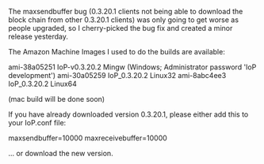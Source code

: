 The maxsendbuffer bug (0.3.20.1 clients not being able to download the block chain from other 0.3.20.1 clients) was only going to get
worse as people upgraded, so I cherry-picked the bug fix and created a minor release yesterday.

The Amazon Machine Images I used to do the builds are available:

  ami-38a05251   IoP-v0.3.20.2 Mingw    (Windows; Administrator password 'IoP development')
  ami-30a05259   IoP_0.3.20.2 Linux32
  ami-8abc4ee3   IoP_0.3.20.2 Linux64

(mac build will be done soon)

If you have already downloaded version 0.3.20.1, please either add this to your IoP.conf file:

  maxsendbuffer=10000
  maxreceivebuffer=10000

... or download the new version.
